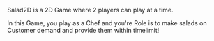 Salad2D is a 2D Game where 2 players can play at a time.

In this Game, you play as a Chef and you're Role is to make salads on Customer demand and provide them within timelimit!


